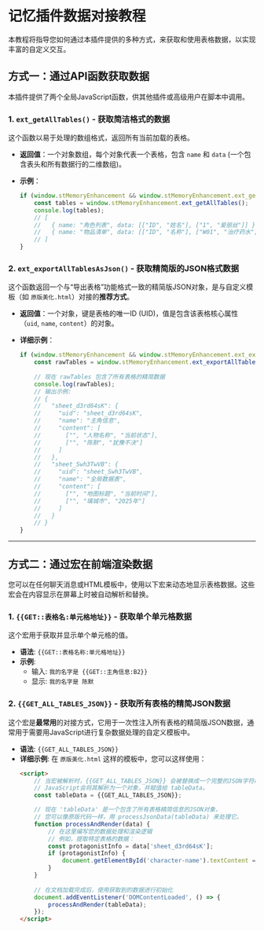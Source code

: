 # 记忆插件数据对接教程

本教程将指导您如何通过本插件提供的多种方式，来获取和使用表格数据，以实现丰富的自定义交互。

## 方式一：通过API函数获取数据

本插件提供了两个全局JavaScript函数，供其他插件或高级用户在脚本中调用。

### 1. `ext_getAllTables()` - 获取简洁格式的数据

这个函数以易于处理的数组格式，返回所有当前加载的表格。

*   **返回值**：一个对象数组，每个对象代表一个表格，包含 `name` 和 `data` (一个包含表头和所有数据行的二维数组)。

*   **示例**：
    ```javascript
    if (window.stMemoryEnhancement && window.stMemoryEnhancement.ext_getAllTables) {
        const tables = window.stMemoryEnhancement.ext_getAllTables();
        console.log(tables);
        // [
        //   { name: "角色列表", data: [["ID", "姓名"], ["1", "爱丽丝"]] },
        //   { name: "物品清单", data: [["ID", "名称"], ["W01", "治疗药水"]] }
        // ]
    }
    ```

### 2. `ext_exportAllTablesAsJson()` - 获取精简版的JSON格式数据

这个函数返回一个与“导出表格”功能格式一致的精简版JSON对象，是与自定义模板（如 `原版美化.html`）对接的**推荐方式**。

*   **返回值**：一个对象，键是表格的唯一ID (UID)，值是包含该表格核心属性（`uid`, `name`, `content`）的对象。

*   **详细示例**：
    ```javascript
    if (window.stMemoryEnhancement && window.stMemoryEnhancement.ext_exportAllTablesAsJson) {
        const rawTables = window.stMemoryEnhancement.ext_exportAllTablesAsJson();
        
        // 现在 rawTables 包含了所有表格的精简数据
        console.log(rawTables);
        // 输出示例:
        // {
        //   "sheet_d3rd64sK": { 
        //     "uid": "sheet_d3rd64sK", 
        //     "name": "主角信息", 
        //     "content": [
        //       ["", "人物名称", "当前状态"],
        //       ["", "陈默", "犹豫不决"]
        //     ] 
        //   },
        //   "sheet_Swh3TwVB": { 
        //     "uid": "sheet_Swh3TwVB", 
        //     "name": "全局数据表", 
        //     "content": [
        //       ["", "地图标题", "当前时间"],
        //       ["", "璃城市", "2025年"]
        //     ]
        //   }
        // }
    }
    ```

---

## 方式二：通过宏在前端渲染数据

您可以在任何聊天消息或HTML模板中，使用以下宏来动态地显示表格数据。这些宏会在内容显示在屏幕上时被自动解析和替换。

### 1. `{{GET::表格名:单元格地址}}` - 获取单个单元格数据

这个宏用于获取并显示单个单元格的值。

*   **语法**: `{{GET::表格名称:单元格地址}}`
*   **示例**:
    *   输入: `我的名字是 {{GET::主角信息:B2}}`
    *   显示: `我的名字是 陈默`

### 2. `{{GET_ALL_TABLES_JSON}}` - 获取所有表格的精简JSON数据

这个宏是**最常用**的对接方式，它用于一次性注入所有表格的精简版JSON数据，通常用于需要用JavaScript进行复杂数据处理的自定义模板中。

*   **语法**: `{{GET_ALL_TABLES_JSON}}`
*   **详细示例**: 在 `原版美化.html` 这样的模板中，您可以这样使用：
    ```html
    <script>
        // 当宏被解析时，{{GET_ALL_TABLES_JSON}} 会被替换成一个完整的JSON字符串。
        // JavaScript会将其解析为一个对象，并赋值给 tableData。
        const tableData = {{GET_ALL_TABLES_JSON}};

        // 现在 'tableData' 是一个包含了所有表格精简信息的JSON对象，
        // 您可以像原版代码一样，用 processJsonData(tableData) 来处理它。
        function processAndRender(data) {
            // 在这里编写您的数据处理和渲染逻辑
            // 例如，提取特定表格的数据：
            const protagonistInfo = data['sheet_d3rd64sK'];
            if (protagonistInfo) {
                document.getElementById('character-name').textContent = protagonistInfo.content[1][1]; // 获取主角姓名
            }
        }
        
        // 在文档加载完成后，使用获取到的数据进行初始化
        document.addEventListener('DOMContentLoaded', () => {
            processAndRender(tableData);
        });
    </script>
